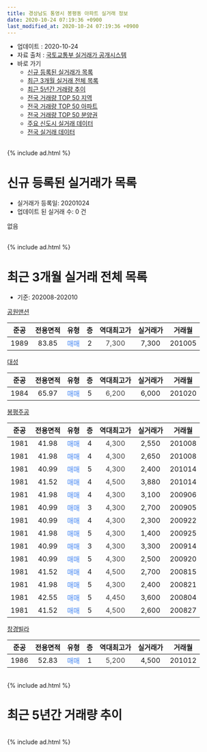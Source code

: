 ```yaml
---
title: 경상남도 통영시 봉평동 아파트 실거래 정보
date: 2020-10-24 07:19:36 +0900
last_modified_at: 2020-10-24 07:19:36 +0900
---
```


* 업데이트 : 2020-10-24
* 자료 출처 : [국토교통부 실거래가 공개시스템](http://rt.molit.go.kr)
* 바로 가기
    * [신규 등록된 실거래가 목록](#신규-등록된-실거래가-목록)
    * [최근 3개월 실거래 전체 목록](#최근-3개월-실거래-전체-목록)
    * [최근 5년간 거래량 추이](#최근-5년간-거래량-추이)
    * [전국 거래량 TOP 50 지역](https://inasie.github.io/apt-trade-info/최근-3개월-전국에서-가장-거래가-많이-발생한-지역)
    * [전국 거래량 TOP 50 아파트](https://inasie.github.io/apt-trade-info/최근-3개월-전국에서-가장-거래가-많이-발생한-아파트)
    * [전국 거래량 TOP 50 분양권](https://inasie.github.io/apt-trade-info/최근-3개월-전국에서-가장-거래가-많이-발생한-분양권)
    * [주요 신도시 실거래 데이터](https://inasie.github.io/apt-trade-info/주요-신도시)
    * [전국 실거래 데이터](https://inasie.github.io/apt-trade-info/전국)
<br>
{% include ad.html %}
<br>

# 신규 등록된 실거래가 목록
* 실거래가 등록일: 20201024
* 업데이트 된 실거래 수: 0 건

없음

<br>
{% include ad.html %}
<br>

# 최근 3개월 실거래 전체 목록
* 기준: 202008-202010


[공원맨션](https://search.naver.com/search.naver?query=%EA%B2%BD%EC%83%81%EB%82%A8%EB%8F%84+%ED%86%B5%EC%98%81%EC%8B%9C+%EB%B4%89%ED%8F%89%EB%8F%99+%EA%B3%B5%EC%9B%90%EB%A7%A8%EC%85%98)

|준공|전용면적|유형|층|역대최고가|실거래가|거래월|
|:---:|:---:|:---:|:---:|:---:|:---:|:---:|
|1989|83.85|<span style="color:#4285f3">매매</span>|2|<span style="color:#444444">7,300</span>|7,300|201005|

[대성](https://search.naver.com/search.naver?query=%EA%B2%BD%EC%83%81%EB%82%A8%EB%8F%84+%ED%86%B5%EC%98%81%EC%8B%9C+%EB%B4%89%ED%8F%89%EB%8F%99+%EB%8C%80%EC%84%B1)

|준공|전용면적|유형|층|역대최고가|실거래가|거래월|
|:---:|:---:|:---:|:---:|:---:|:---:|:---:|
|1984|65.97|<span style="color:#4285f3">매매</span>|5|<span style="color:#444444">6,200</span>|6,000|201020|

[봉평주공](https://search.naver.com/search.naver?query=%EA%B2%BD%EC%83%81%EB%82%A8%EB%8F%84+%ED%86%B5%EC%98%81%EC%8B%9C+%EB%B4%89%ED%8F%89%EB%8F%99+%EB%B4%89%ED%8F%89%EC%A3%BC%EA%B3%B5)

|준공|전용면적|유형|층|역대최고가|실거래가|거래월|
|:---:|:---:|:---:|:---:|:---:|:---:|:---:|
|1981|41.98|<span style="color:#4285f3">매매</span>|4|<span style="color:#444444">4,300</span>|2,550|201008|
|1981|41.98|<span style="color:#4285f3">매매</span>|4|<span style="color:#444444">4,300</span>|2,650|201008|
|1981|40.99|<span style="color:#4285f3">매매</span>|5|<span style="color:#444444">4,300</span>|2,400|201014|
|1981|41.52|<span style="color:#4285f3">매매</span>|4|<span style="color:#444444">4,500</span>|3,880|201014|
|1981|41.98|<span style="color:#4285f3">매매</span>|4|<span style="color:#444444">4,300</span>|3,100|200906|
|1981|40.99|<span style="color:#4285f3">매매</span>|3|<span style="color:#444444">4,300</span>|2,700|200905|
|1981|40.99|<span style="color:#4285f3">매매</span>|4|<span style="color:#444444">4,300</span>|2,300|200922|
|1981|41.98|<span style="color:#4285f3">매매</span>|5|<span style="color:#444444">4,300</span>|1,400|200925|
|1981|40.99|<span style="color:#4285f3">매매</span>|3|<span style="color:#444444">4,300</span>|3,300|200914|
|1981|40.99|<span style="color:#4285f3">매매</span>|5|<span style="color:#444444">4,300</span>|2,500|200920|
|1981|41.52|<span style="color:#4285f3">매매</span>|4|<span style="color:#444444">4,500</span>|2,700|200815|
|1981|41.98|<span style="color:#4285f3">매매</span>|5|<span style="color:#444444">4,300</span>|2,400|200821|
|1981|42.55|<span style="color:#4285f3">매매</span>|5|<span style="color:#444444">4,450</span>|3,600|200804|
|1981|41.52|<span style="color:#4285f3">매매</span>|5|<span style="color:#444444">4,500</span>|2,600|200827|

[창경빌라](https://search.naver.com/search.naver?query=%EA%B2%BD%EC%83%81%EB%82%A8%EB%8F%84+%ED%86%B5%EC%98%81%EC%8B%9C+%EB%B4%89%ED%8F%89%EB%8F%99+%EC%B0%BD%EA%B2%BD%EB%B9%8C%EB%9D%BC)

|준공|전용면적|유형|층|역대최고가|실거래가|거래월|
|:---:|:---:|:---:|:---:|:---:|:---:|:---:|
|1986|52.83|<span style="color:#4285f3">매매</span>|1|<span style="color:#444444">5,200</span>|4,500|201012|


<br>
{% include ad.html %}
<br>

# 최근 5년간 거래량 추이


<div style="width:100%;">
    <canvas id="deal_progress" height="200"></canvas>
</div>

<script>
new Chart(document.getElementById("deal_progress"), {
    type: 'line',
    data: {
        labels: ['201510','201511','201512','201601','201602','201603','201604','201605','201606','201607','201608','201609','201610','201611','201612','201701','201702','201703','201704','201705','201706','201707','201708','201709','201710','201711','201712','201801','201802','201803','201804','201805','201806','201807','201808','201809','201810','201811','201812','201901','201902','201903','201904','201905','201906','201907','201908','201909','201910','201911','201912','202001','202002','202003','202004','202005','202006','202007','202008','202009','202010'],
        datasets: [{
            label: '매매',
            pointRadius: 1,
            data: [1, 5, 5, 1, 3, 5, 2, 2, 8, 3, 3, 7, 3, 5, 4, 2, 9, 4, 3, 2, 3, 4, 1, 3, 10, 7, 3, 4, 2, 6, 8, 4, 3, 5, 4, 4, 5, 6, 3, 3, 2, 3, 3, 4, 3, 2, 1, 1, 4, 1, 1, 4, 4, 3, 2, 5, 3, 5, 4, 6, 7],
            borderColor: "rgba(255, 201, 14, 1)",
            backgroundColor: "rgba(255, 201, 14, 0.5)",
            fill: false,
            lineTension: 0
        },{
            label: '전월세',
            pointRadius: 1,
            data: [3, 1, 1, 2, 1, 3, 2, 4, 2, 2, 1, 3, 3, 0, 1, 0, 1, 2, 1, 0, 3, 0, 2, 1, 1, 0, 1, 0, 0, 0, 2, 2, 1, 3, 2, 0, 1, 1, 1, 1, 0, 1, 3, 2, 0, 0, 0, 1, 1, 2, 0, 1, 1, 1, 0, 1, 3, 0, 0, 0, 0],
            borderColor: "rgba(0, 141, 185, 1)",
            backgroundColor: "rgba(0, 141, 185, 0.5)",
            fill: false,
            lineTension: 0
        }
        ]
    },
    options: {
        responsive: true,
        title: {
            display: false
        },
        tooltips: {
            mode: 'index',
            intersect: false
        },
        hover: {
            mode: 'nearest',
            intersect: true
        },
        scales: {
            xAxes: [{
                display: true,
                scaleLabel: {
                    display: true,
                    labelString: '년/월'
                }
            }],
            yAxes: [{
                display: true,
                ticks: {
                    suggestedMin: 0,
                },
                scaleLabel: {
                    display: true,
                    labelString: '실거래 수'
                }
            }]
        }
    }
});

</script>


<br>
{% include ad.html %}
<br>

